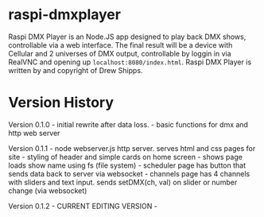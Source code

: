 # raspi-dmxplayer
Raspi DMX Player is an Node.JS app designed to play back DMX shows, controllable via a web interface. The final result will be a device with Cellular and 2 universes of DMX output, controllable by loggin in via RealVNC and opening up `localhost:8080/index.html`. Raspi DMX Player is written by and copyright of Drew Shipps.


# Version History
Version 0.1.0 - initial rewrite after data loss. 
				 - basic functions for dmx and http web server

Version 0.1.1 - node webserver.js http server. serves html and css pages for site
				 - styling of header and simple cards on home screen
				 - shows page loads show name using fs (file system)
				 - scheduler page has button that sends data back to server via websocket
				 - channels page has 4 channels with sliders and text input. sends setDMX(ch, val)
				   on slider or number change (via websocket)

Version 0.1.2 - CURRENT EDITING VERSION
				 - 
